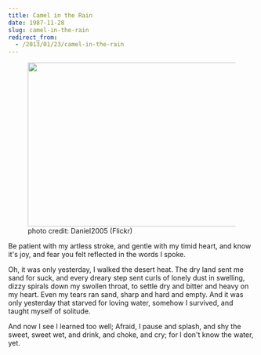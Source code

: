 ```yaml
---
title: Camel in the Rain
date: 1987-11-28
slug: camel-in-the-rain
redirect_from:
  - /2013/01/23/camel-in-the-rain
---
```


<figure><img alt="" src="http://farm2.staticflickr.com/1289/4657366229_5e2ea85435.jpg" width="500" height="335" /><figcaption>photo credit: Daniel2005 (Flickr)</figcaption></figure>

<p class="poetry">Be patient with my artless stroke,
and gentle with my timid heart,
and know it's joy, and fear you felt
reflected in the words I spoke.

Oh, it was only yesterday,
I walked the desert heat.
The dry land sent me sand for suck,
and every dreary step
sent curls of lonely dust
in swelling, dizzy spirals
down my swollen throat,
to settle dry and bitter
and heavy on my heart.
Even my tears ran sand,
sharp and hard and empty.
And it was only yesterday
that starved for loving water,
somehow I survived,
and taught myself of solitude.

And now I see I learned too well;
Afraid, I pause and splash,
and shy the sweet, sweet wet,
and drink, and choke, and cry;
for I don't know the water, yet.</p>